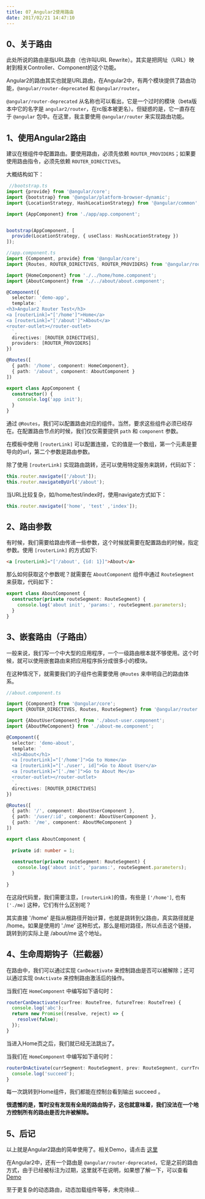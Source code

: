 ```yaml
---
title: 07_Angular2使用路由
date: 2017/02/21 14:47:10
---
```


## 0、关于路由

此处所说的路由是指URL路由（也许叫URL Rewrite）。其实是把网址（URL）映射到相关Controller、Component的这个功能。

Angular2的路由其实也就是URL路由，在Angular2中，有两个模块提供了路由功能，``@angular/router-deprecated`` 和 ``@angular/router``。

``@angular/router-deprecated`` 从名称也可以看出，它是一个过时的模块（beta版本中它的名字是 ``angular2/router``，在rc版本被更名）。但疑惑的是，它一直存在于 ``@angular`` 包中。在这里，我主要使用 ``@angular/router`` 来实现路由功能。

## 1、使用Angular2路由

建议在根组件中配置路由。要使用路由，必须先依赖 ``ROUTER_PROVIDERS``；如果要使用路由指令，必须先依赖 ``ROUTER_DIRECTIVES``。

大概结构如下：

```typescript
 //bootstrap.ts
import {provide} from '@angular/core';
import {bootstrap} from '@angular/platform-browser-dynamic';
import {LocationStrategy, HashLocationStrategy} from '@angular/common';

import {AppComponent} from './app/app.component';


bootstrap(AppComponent, [
  provide(LocationStrategy, { useClass: HashLocationStrategy })
]);
```

```typescript
//app.component.ts
import {Component, provide} from '@angular/core';
import {Routes, ROUTER_DIRECTIVES, ROUTER_PROVIDERS} from '@angular/router';

import {HomeComponent} from './../home/home.component';
import {AboutComponent} from './../about/about.component';

@Component({
  selector: 'demo-app',
  template: `
<h3>Angular2 Router Test</h3>
<a [routerLink]="['/home']">Home</a>
<a [routerLink]="['/about']">About</a> 
<router-outlet></router-outlet>
  `,
  directives: [ROUTER_DIRECTIVES],
  providers: [ROUTER_PROVIDERS]
})

@Routes([
  { path: '/home', component: HomeComponent},
  { path: '/about', component: AboutComponent }
])

export class AppComponent {
  constructor() {
    console.log('app init');
  }
}
```

通过 ``@Routes``，我们可以配置路由对应的组件。当然，要求这些组件必须已经存在。在配置路由节点的时候，我们仅仅需要提供 ``path`` 和 ``component`` 参数。

在模板中使用 ``[routerLink]`` 可以配置连接，它的值是一个数组，第一个元素是要导向的url，第二个参数是路由参数。

除了使用 ``[routerLink]`` 实现路由跳转，还可以使用特定服务来跳转，代码如下：

```typescript
this.router.navigate(['/about']);
this.router.navigateByUrl('/about');
```

当URL比较复杂，如/home/test/index时，使用navigate方式如下：

```typescript
this.router.navigate(['home', 'test' ,'index']);
```

## 2、路由参数

有时候，我们需要给路由传递一些参数，这个时候就需要在配置路由的时候，指定参数。使用 ``[routerLink]`` 的方式如下:

```html
<a [routerLink]="['/about', {id: 1}]">About</a> 
```

那么如何获取这个参数呢？就需要在 ``AboutComponent`` 组件中通过 ``RouteSegment`` 来获取，代码如下：

```typescript
export class AboutComponent {  
  constructor(private routeSegment: RouteSegment) {
    console.log('about init', 'params:', routeSegment.parameters);
  }
}
```

## 3、嵌套路由（子路由）

一般来说，我们写一个中大型的应用程序，一个一级路由根本就不够使用。这个时候，就可以使用嵌套路由来把应用程序拆分成很多小的模块。

在这种情况下，就需要我们的子组件也需要使用 ``@Routes`` 来申明自己的路由体系。

```typescript
//about.component.ts

import {Component} from '@angular/core';
import {ROUTER_DIRECTIVES, Routes, RouteSegment} from '@angular/router';

import {AboutUserComponent} from './about-user.component';
import {AboutMeComponent} from './about-me.component';

@Component({
  selector: 'demo-about',
  template: `
  <h1>About</h1>
  <a [routerLink]="['/home']">Go to Home</a>
  <a [routerLink]="['./user', id]">Go to About User</a>
  <a [routerLink]="['./me']">Go to About Me</a>
  <router-outlet></router-outlet>
  `,
  directives: [ROUTER_DIRECTIVES]
})

@Routes([
  { path: '/', component: AboutUserComponent },
  { path: '/user/:id', component: AboutUserComponent },
  { path: '/me', component: AboutMeComponent }
])

export class AboutComponent {
  
  private id: number = 1;
  
  constructor(private routeSegment: RouteSegment) {
    console.log('about init', 'params:', routeSegment.parameters);
  }
  
}
```

在这段代码里，我们需要注意，``[routerLink]``的值，有些是 ``['/home']``, 也有 ``['./me]`` 这种，它们有什么区别呢？

其实直接 '/home' 是指从根路径开始计算，也就是跳转到父路由，真实路径就是 /home。如果是使用的 './me' 这种形式，那么是相对路径，所以点击这个链接，跳转到的实际上是 /about/me 这个地址。

## 4、生命周期钩子（拦截器）

在路由中，我们可以通过实现 ``CanDeactivate`` 来控制路由是否可以被解除；还可以通过实现 ``OnActivate`` 来控制路由激活后的操作。

当我们在 ``HomeComponent`` 中编写如下语句时：

```typescript
routerCanDeactivate(curTree: RouteTree, futureTree: RouteTree) {
  console.log('abc');
  return new Promise((resolve, reject) => {
    resolve(false);
  });
}
```

当进入Home页之后，我们就已经无法跳出了。

当我们在 ``HomeComponent`` 中编写如下语句时：

```typescript
routerOnActivate(currSegment: RouteSegment, prev: RouteSegment, currTree: RouteTree, prevTree: RouteTree){
  console.log('succeed');
}
```

每一次跳转到Home组件，我们都能在控制台看到输出 succeed 。 

**很遗憾的是，暂时没有发现有全局的路由钩子，这也就意味着，我们没法在一个地方控制所有的路由是否允许被解除。**


## 5、后记

以上就是Angular2路由的简单使用了。相关Demo，请点击 [这里](https://github.com/hstarorg/HstarDemoProject/tree/master/angular2_demo)

在Angular2中，还有一个路由是 ``@angular/router-deprecated``，它是之前的路由方式，由于已经被标注为过期，这里就不在说明，如果想了解一下，可以查看 [Demo](https://github.com/hstarorg/HstarDemoProject/tree/master/angular2_demo/angular2-router-deprecated-test)

至于更复杂的动态路由，动态加载组件等等，未完待续...




